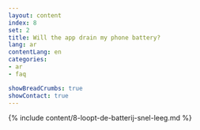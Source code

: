 ```yaml
---
layout: content
index: 8
set: 2
title: Will the app drain my phone battery?
lang: ar
contentLang: en
categories:
- ar
- faq

showBreadCrumbs: true
showContact: true
---
```

{% include content/8-loopt-de-batterij-snel-leeg.md %}
